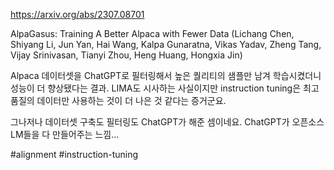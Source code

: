 https://arxiv.org/abs/2307.08701

AlpaGasus: Training A Better Alpaca with Fewer Data (Lichang Chen, Shiyang Li, Jun Yan, Hai Wang, Kalpa Gunaratna, Vikas Yadav, Zheng Tang, Vijay Srinivasan, Tianyi Zhou, Heng Huang, Hongxia Jin)

Alpaca 데이터셋을 ChatGPT로 필터링해서 높은 퀄리티의 샘플만 남겨 학습시켰더니 성능이 더 향상됐다는 결과. LIMA도 시사하는 사실이지만 instruction tuning은 최고 품질의 데이터만 사용하는 것이 더 나은 것 같다는 증거군요.

그나저나 데이터셋 구축도 필터링도 ChatGPT가 해준 셈이네요. ChatGPT가 오픈소스 LM들을 다 만들어주는 느낌...

#alignment #instruction-tuning 